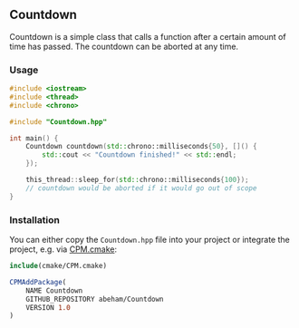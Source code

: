 ## Countdown

Countdown is a simple class that calls a function after a certain amount of time has passed. The countdown can be aborted at any time.

### Usage

```cpp
#include <iostream>
#include <thread>
#include <chrono>

#include "Countdown.hpp"

int main() {
    Countdown countdown(std::chrono::milliseconds{50}, []() {
        std::cout << "Countdown finished!" << std::endl;
    });

    this_thread::sleep_for(std::chrono::milliseconds{100});
    // countdown would be aborted if it would go out of scope
}
```

### Installation

You can either copy the `Countdown.hpp` file into your project or integrate the project, e.g. via [CPM.cmake](https://github.com/cpm-cmake/CPM.cmake):
    
```cmake
include(cmake/CPM.cmake)

CPMAddPackage(
    NAME Countdown
    GITHUB_REPOSITORY abeham/Countdown
    VERSION 1.0
)
```
